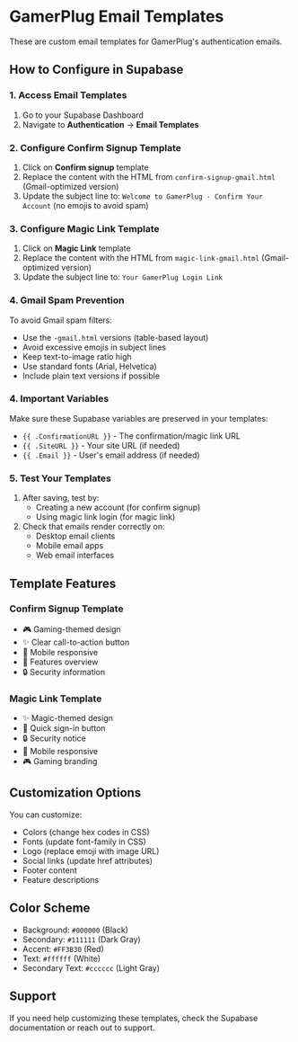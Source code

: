 # GamerPlug Email Templates

These are custom email templates for GamerPlug's authentication emails.

## How to Configure in Supabase

### 1. Access Email Templates
1. Go to your Supabase Dashboard
2. Navigate to **Authentication** → **Email Templates**

### 2. Configure Confirm Signup Template
1. Click on **Confirm signup** template
2. Replace the content with the HTML from `confirm-signup-gmail.html` (Gmail-optimized version)
3. Update the subject line to: `Welcome to GamerPlug - Confirm Your Account` (no emojis to avoid spam)

### 3. Configure Magic Link Template  
1. Click on **Magic Link** template
2. Replace the content with the HTML from `magic-link-gmail.html` (Gmail-optimized version)
3. Update the subject line to: `Your GamerPlug Login Link`

### 4. Gmail Spam Prevention
To avoid Gmail spam filters:
- Use the `-gmail.html` versions (table-based layout)
- Avoid excessive emojis in subject lines
- Keep text-to-image ratio high
- Use standard fonts (Arial, Helvetica)
- Include plain text versions if possible

### 4. Important Variables
Make sure these Supabase variables are preserved in your templates:
- `{{ .ConfirmationURL }}` - The confirmation/magic link URL
- `{{ .SiteURL }}` - Your site URL (if needed)
- `{{ .Email }}` - User's email address (if needed)

### 5. Test Your Templates
1. After saving, test by:
   - Creating a new account (for confirm signup)
   - Using magic link login (for magic link)
2. Check that emails render correctly on:
   - Desktop email clients
   - Mobile email apps
   - Web email interfaces

## Template Features

### Confirm Signup Template
- 🎮 Gaming-themed design
- ✨ Clear call-to-action button
- 📱 Mobile responsive
- 🚀 Features overview
- 🔒 Security information

### Magic Link Template
- ✨ Magic-themed design
- 🚀 Quick sign-in button
- 🔒 Security notice
- 📱 Mobile responsive
- 🎮 Gaming branding

## Customization Options

You can customize:
- Colors (change hex codes in CSS)
- Fonts (update font-family in CSS)
- Logo (replace emoji with image URL)
- Social links (update href attributes)
- Footer content
- Feature descriptions

## Color Scheme
- Background: `#000000` (Black)
- Secondary: `#111111` (Dark Gray)
- Accent: `#FF3B30` (Red)
- Text: `#ffffff` (White)
- Secondary Text: `#cccccc` (Light Gray)

## Support
If you need help customizing these templates, check the Supabase documentation or reach out to support.